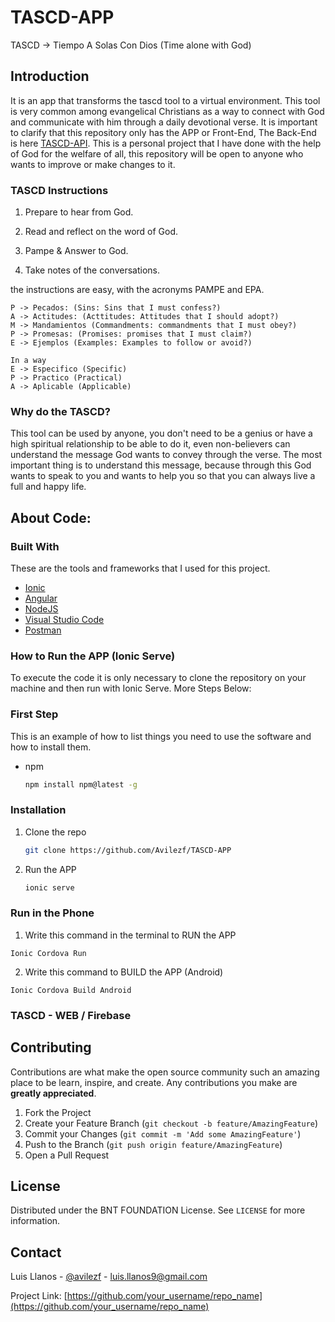 # TASCD-APP
TASCD -> Tiempo A Solas Con Dios (Time alone with God)

## Introduction
It is an app that transforms the tascd tool to a virtual environment. 
This tool is very common among evangelical Christians as a way to connect with God and communicate with him through a daily devotional verse. 
It is important to clarify that this repository only has the APP or Front-End, The Back-End is here [TASCD-API](https://github.com/Avilezf/TASCD-API). This is a personal project that 
I have done with the help of God for the welfare of all, this repository will be open to anyone who wants to improve or make changes to it.

### TASCD Instructions
1. Prepare to hear from God.

2. Read and reflect on the word of God.

3. Pampe & Answer to God.

4. Take notes of the conversations.

the instructions are easy, with the acronyms PAMPE and EPA.
```
P -> Pecados: (Sins: Sins that I must confess?)
A -> Actitudes: (Acttitudes: Attitudes that I should adopt?)
M -> Mandamientos (Commandments: commandments that I must obey?)
P -> Promesas: (Promises: promises that I must claim?)
E -> Ejemplos (Examples: Examples to follow or avoid?)

In a way
E -> Especifico (Specific)
P -> Practico (Practical)
A -> Aplicable (Applicable)
```
### Why do the TASCD?
This tool can be used by anyone, you don't need to be a genius or have a high spiritual relationship to be able to do it, 
even non-believers can understand the message God wants to convey through the verse. The most important thing is to understand this message, 
because through this God wants to speak to you and wants to help you so that you can always live a full and happy life.

## About Code:

### Built With
These are the tools and frameworks that I used for this project.
* [Ionic](https://ionicframework.com/)
* [Angular](https://angular.io/)
* [NodeJS](https://nodejs.org/es/)
* [Visual Studio Code](https://code.visualstudio.com/)
* [Postman](https://www.postman.com/)

### How to Run the APP (Ionic Serve)
To execute the code it is only necessary to clone the repository on your machine and then run with Ionic Serve. More Steps Below:

### First Step

This is an example of how to list things you need to use the software and how to install them.
* npm
  ```sh
  npm install npm@latest -g
  ```

### Installation

1. Clone the repo
   ```sh
   git clone https://github.com/Avilezf/TASCD-APP
   ```
2. Run the APP
   ```sh
   ionic serve
   ```

### Run in the Phone
1. Write this command in the terminal to RUN the APP
```
Ionic Cordova Run
```
2. Write this command to BUILD the APP (Android)
```
Ionic Cordova Build Android
```


### TASCD - WEB / Firebase




<!-- CONTRIBUTING -->
## Contributing

Contributions are what make the open source community such an amazing place to be learn, inspire, and create. Any contributions you make are **greatly appreciated**.

1. Fork the Project
2. Create your Feature Branch (`git checkout -b feature/AmazingFeature`)
3. Commit your Changes (`git commit -m 'Add some AmazingFeature'`)
4. Push to the Branch (`git push origin feature/AmazingFeature`)
5. Open a Pull Request



<!-- LICENSE -->
## License

Distributed under the BNT FOUNDATION License. See `LICENSE` for more information.



<!-- CONTACT -->
## Contact

Luis Llanos - [@avilezf](https://www.linkedin.com/in/avilezf/) - luis.llanos9@gmail.com

Project Link: [https://github.com/your_username/repo_name](https://github.com/your_username/repo_name)




